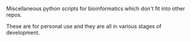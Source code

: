 Miscellaneous python scripts for bioinformatics which don't fit into other repos.

These are for personal use and they are all in various stages of development.
